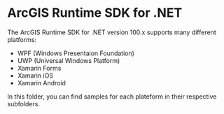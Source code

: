 # ArcGIS Runtime SDK for .NET
The ArcGIS Runtime SDK for .NET version 100.x supports many different platforms:
* WPF (Windows Presentaion Foundation)
* UWP (Universal Windows Platform)
* Xamarin Forms
* Xamarin iOS
* Xamarin Android

In this folder, you can find samples for each plateform in their respective subfolders.